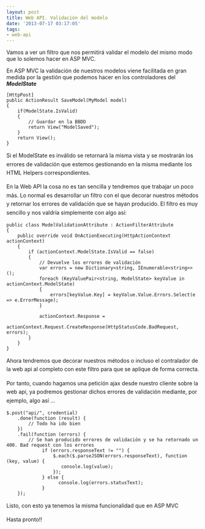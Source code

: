 ```yaml
---
layout: post
title: Web API. Validación del modelo
date: '2013-07-17 03:17:05'
tags:
- web-api
---
```



Vamos a ver un filtro que nos permitirá validar el modelo del mismo modo que lo solemos hacer en ASP MVC.

En ASP MVC la validación de nuestros modelos viene facilitada en gran medida por la gestión que podemos hacer en los controladores del ***ModelState***

```language-javascript
[HttpPost]
public ActionResult SaveModel(MyModel model)
{
    if(ModelState.IsValid)
    {
        // Guardar en la BBDD
        return View("ModelSaved");
    }
    return View();
}
```

<span style="font-size: 1em; line-height: 1.6em;">Si el ModelState es inválido se retornará la misma vista y se mostrarán los errores de validación que estemos gestionando en la misma mediante los HTML Helpers correspondientes.</span>

<span style="font-size: 1em; line-height: 1.6em;">En la Web API la cosa no es tan sencilla y tendremos que trabajar un poco más. Lo normal es desarrollar un filtro con el que decorar nuestros métodos y retornar los errores de validación que se hayan producido. El filtro es muy sencillo y nos valdría simplemente con algo así:</span>

```language-javascript
public class ModelValidationAttribute : ActionFilterAttribute
{
    public override void OnActionExecuting(HttpActionContext actionContext)
    {
        if (actionContext.ModelState.IsValid == false)
        {
            // Devuelve los errores de validación
            var errors = new Dictionary<string, IEnumerable<string>>();
            foreach (KeyValuePair<string, ModelState> keyValue in actionContext.ModelState)
            {
                errors[keyValue.Key] = keyValue.Value.Errors.Select(e => e.ErrorMessage);
            }
 
            actionContext.Response =
                actionContext.Request.CreateResponse(HttpStatusCode.BadRequest, errors);
        }
    }
}
```

<span style="font-size: 1em; line-height: 1.6em;">Ahora tendremos que decorar nuestros métodos o incluso el contralador de la web api al completo con este filtro para que se aplique de forma correcta.</span>

<span style="font-size: 1em; line-height: 1.6em;">Por tanto, cuando hagamos una petición ajax desde nuestro cliente sobre la web api, ya podremos gestionar dichos errores de validación mediante, <span>por ejemplo, </span>algo así …</span><span style="font-size: 1em; line-height: 1.6em;"></span>

```language-javascript
$.post("api/", credential)
	.done(function (result) {
		// Todo ha ido bien
	})
	.fail(function (errors) {
		// Se han producido errores de validación y se ha retornado un 400. Bad request con los errores
             if (errors.responseText != "") {
                 $.each($.parseJSON(errors.responseText), function (key, value) {
                    console.log(value);
                 });
             } else {
                   console.log(errors.statusText);
             }			
	});
```

<span style="font-size: 1em; line-height: 1.6em;">Listo, con esto ya tenemos la misma funcionalidad que en ASP MVC</span>

<span style="font-size: 1em; line-height: 1.6em;">Hasta pronto!!</span>


